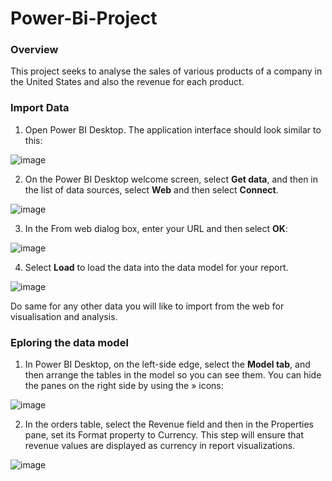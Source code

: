 # Power-Bi-Project

### Overview
This project seeks to analyse the sales of various products of a company in the United States and also the revenue for each product.

### Import Data
1. Open Power BI Desktop. The application interface should look similar to this:
   
![image](https://github.com/DoraAgyemang/Power-Bi-Project/assets/128803445/e9fb3506-d23e-42c1-9068-c7cc7eab6880)

2. On the Power BI Desktop welcome screen, select **Get data**, and then in the list of data sources, select **Web** and then select **Connect**.
 
![image](https://github.com/DoraAgyemang/Power-Bi-Project/assets/128803445/2dcce161-af91-4294-a96b-a176723766f6)

3. In the From web dialog box, enter your URL and then select **OK**:
   
![image](https://github.com/DoraAgyemang/Power-Bi-Project/assets/128803445/51c233a8-3aa1-46a1-95f3-8dc7a2bfbbd3)

4. Select **Load** to load the data into the data model for your report.
   
![image](https://github.com/DoraAgyemang/Power-Bi-Project/assets/128803445/f830a85d-9812-4006-8c29-b2c366f540ee)

Do same for any other data you will like to import from the web for visualisation and analysis.

### Eploring the data model
1. In Power BI Desktop, on the left-side edge, select the **Model tab**, and then arrange the tables in the model so you can see them. You can hide the panes on the right 
   side by using the » icons:

![image](https://github.com/DoraAgyemang/Power-Bi-Project/assets/128803445/731d4944-c111-4509-b8d3-993aca1a8d5b)

2. In the orders table, select the Revenue field and then in the Properties pane, set its Format property to Currency. This step will ensure that revenue values are displayed as currency in report visualizations.

![image](https://github.com/DoraAgyemang/Power-Bi-Project/assets/128803445/86da68e2-a127-4187-a333-3730a92bdb44)
